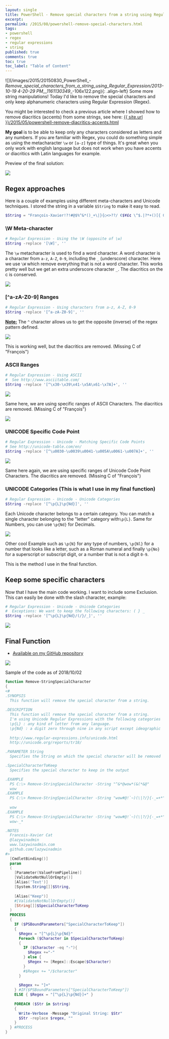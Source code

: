 ```yaml
---
layout: single
title: PowerShell - Remove special characters from a string using Regular Expression (Regex)
excerpt: 
permalink: /2015/08/powershell-remove-special-characters.html
tags: 
- powershell
- regex
- regular expressions
- string
published: true
comments: true
toc: true
toc_label: "Table of Content"
---
```

![](/images/2015/20150830_PowerShell_-_Remove_special_characters_from_a_string_using_Regular_Expression/2013-10-19 4-20-29 PM__1161130349__-106x122.png){: .align-left}
Some more string manipulations! Today I'd like to remove the special characters and only keep alphanumeric characters using Regular Expression (Regex).

You might be interested to check a previous article where I showed how to remove diacritics (accents) from some strings, see here: <a href="{{ site.url }}/2015/05/powershell-remove-diacritics-accents.html">{{ site.url }}/2015/05/powershell-remove-diacritics-accents.html</a>

**My goal** is to be able to keep only any characters considered as letters and any numbers.
If you are familiar with Regex, you could do something simple as using the metacharacter `\w` or `[a-z]` type of things. It's great when you only work with english language but does not work when you have accents or diacritics with Latin languages for example.

Preview of the final solution:

![](/images/2015/20150830_PowerShell_-_Remove_special_characters_from_a_string_using_Regular_Expression_(Regex)/2015-08-30_18-40-10__1502951707__-844x209.png)

## Regex approaches

Here is a couple of examples using different meta-characters and Unicode techniques.
I stored the string in a variable `$String` to make it easy to read.

```powershell
$String = "François-Xavier!?!#@$%^&*()_+\|}{○<>??/ €$¥£¢ \^$.|?*+()[{ 0123456789"
```

### \W Meta-character

```powershell
# Regular Expression - Using the \W (opposite of \w)
$String -replace '[\W]', ''
```

The `\w` metacharacter is used to find a word character. A word character is a character from `a-z`, `A-Z`, `0-9`, including the `_` (underscore) character. Here we use `\W` which remove everything that is not a word character. This works pretty well but we get an extra underscore character `_`. The diacritics on the c is conserved.

![](/images/2015/20150830_PowerShell_-_Remove_special_characters_from_a_string_using_Regular_Expression_(Regex)/LazyWinAdmin_Regex01_W__325467495__-844x129.png)

### [^a-zA-Z0-9] Ranges

```powershell
# Regular Expression - Using characters from a-z, A-Z, 0-9
$String -replace '[^a-zA-Z0-9]', ''
```

**<u>Note:</u>** The `^` character allows us to get the opposite (inverse) of the regex pattern defined.

![](/images/2015/20150830_PowerShell_-_Remove_special_characters_from_a_string_using_Regular_Expression_(Regex)/LazyWinAdmin_Regex02_A-Z__1320925435__-844x129.png)

This is working well, but the diacritics are removed. (Missing C of "François")

### ASCII Ranges

```powershell
# Regular Expression - Using ASCII
#  See http://www.asciitable.com/
$String -replace '[^\x30-\x39\x41-\x5A\x61-\x7A]+', ''
```

![](/images/2015/20150830_PowerShell_-_Remove_special_characters_from_a_string_using_Regular_Expression_(Regex)/LazyWinAdmin_Regex03_ASCII__1480139706__-844x129.png)

Same here, we are using specific ranges of ASCII Characters. The diacritics are removed. (Missing C of "François")

![](/images/2015/20150830_PowerShell_-_Remove_special_characters_from_a_string_using_Regular_Expression_(Regex)/asciitable__755878205__-320x216.png)

### UNICODE Specific Code Point

```powershell
# Regular Expression - Unicode - Matching Specific Code Points
# See http://unicode-table.com/en/
$String -replace '[^\u0030-\u0039\u0041-\u005A\u0061-\u007A]+', ''
```
![](/images/2015/20150830_PowerShell_-_Remove_special_characters_from_a_string_using_Regular_Expression_(Regex)/LazyWinAdmin_Regex04_Unicode_Specific_Code_Point__1973263826__-844x129.png)

Same here again, we are using specific ranges of Unicode Code Point Characters. The diacritics are removed. (Missing C of "François")

### UNICODE Categories (This is what I use in my final function)

```powershell
# Regular Expression - Unicode - Unicode Categories
$String -replace '[^\p{L}\p{Nd}]', ''
```

Each Unicode character belongs to a certain category. You can match a single character belonging to the "letter" category with`\p{L}`. Same for Numbers, you can use `\p{Nd}` for Decimals.

![](/images/2015/20150830_PowerShell_-_Remove_special_characters_from_a_string_using_Regular_Expression_(Regex)/LazyWinAdmin_Regex05_Unicode_Category__1111939815__-844x129.png)

Other cool Example such as `\p{N}` for any type of numbers, `\p{Nl}` for a number that looks like a letter, such as a Roman numeral and finally `\p{No}` for a superscript or subscript digit, or a number that is not a digit `0-9`.

This is the method I use in the final function.

## Keep some specific characters

Now that I have the main code working. I want to include some Exclusion.
This can easily be done with the slash character, example:

```powershell
# Regular Expression - Unicode - Unicode Categories
#  Exceptions: We want to keep the following characters: ( } _
$String -replace '[^\p{L}\p{Nd}/(/}/_]', ''
```

![](/images/2015/20150830_PowerShell_-_Remove_special_characters_from_a_string_using_Regular_Expression_(Regex)/LazyWinAdmin_Regex05_Unicode_Category_WITH_Exceptions__545375934__-844x129.png)

## Final Function

* [Available on my GitHub repository](https://github.com/lazywinadmin/PowerShell/blob/master/TOOL-Remove-StringSpecialCharacter/Remove-StringSpecialCharacter.ps1)

![](/images/2015/20150830_PowerShell_-_Remove_special_characters_from_a_string_using_Regular_Expression_(Regex)/LazyWinAdmin_Remove-StringSpecialCharacter__130501068__-844x329.png)

Sample of the code as of 2018/10/02

```powershell
function Remove-StringSpecialCharacter
{
<#
.SYNOPSIS
  This function will remove the special character from a string.
  
.DESCRIPTION
  This function will remove the special character from a string.
  I'm using Unicode Regular Expressions with the following categories
  \p{L} : any kind of letter from any language.
  \p{Nd} : a digit zero through nine in any script except ideographic 
  
  http://www.regular-expressions.info/unicode.html
  http://unicode.org/reports/tr18/

.PARAMETER String
  Specifies the String on which the special character will be removed

.SpecialCharacterToKeep
  Specifies the special character to keep in the output

.EXAMPLE
  PS C:\> Remove-StringSpecialCharacter -String "^&*@wow*(&(*&@"
  wow
.EXAMPLE
  PS C:\> Remove-StringSpecialCharacter -String "wow#@!`~)(\|?/}{-_=+*"
  
  wow
.EXAMPLE
  PS C:\> Remove-StringSpecialCharacter -String "wow#@!`~)(\|?/}{-_=+*" -SpecialCharacterToKeep "*","_","-"
  wow-_*

.NOTES
  Francois-Xavier Cat
  @lazywinadmin
  www.lazywinadmin.com
  github.com/lazywinadmin
#>
  [CmdletBinding()]
  param
  (
    [Parameter(ValueFromPipeline)]
    [ValidateNotNullOrEmpty()]
    [Alias('Text')]
    [System.String[]]$String,
    
    [Alias("Keep")]
    #[ValidateNotNullOrEmpty()]
    [String[]]$SpecialCharacterToKeep
  )
  PROCESS
  {
    IF ($PSBoundParameters["SpecialCharacterToKeep"])
    {
      $Regex = "[^\p{L}\p{Nd}"
      Foreach ($Character in $SpecialCharacterToKeep)
      {
        IF ($Character -eq "-"){
          $Regex +="-"
        } else {
          $Regex += [Regex]::Escape($Character)
        }
        #$Regex += "/$character"
      }
      
      $Regex += "]+"
    } #IF($PSBoundParameters["SpecialCharacterToKeep"])
    ELSE { $Regex = "[^\p{L}\p{Nd}]+" }
    
    FOREACH ($Str in $string)
    {
      Write-Verbose -Message "Original String: $Str"
      $Str -replace $regex, ""
    }
  } #PROCESS
}
```